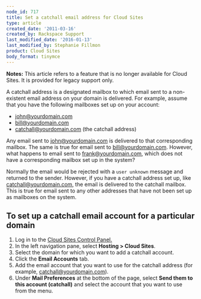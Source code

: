 ```yaml
---
node_id: 717
title: Set a catchall email address for Cloud Sites
type: article
created_date: '2011-03-16'
created_by: Rackspace Support
last_modified_date: '2016-01-13'
last_modified_by: Stephanie Fillmon
product: Cloud Sites
body_format: tinymce
---
```


**Notes:** This article refers to a feature that is no longer available
for Cloud Sites. It is provided for legacy support only.

A catchall address is a designated mailbox to which email sent to a
non-existent email address on your domain is delivered. For example,
assume that you have the following mailboxes set up on your account:

-   john@yourdomain.com
-   bill@yourdomain.com
-   catchall@yourdomain.com (the catchall address)

Any email sent to john@yourdomain.com is delivered to that corresponding
mailbox. The same is true for email sent to bill@yourdomain.com.
However, what happens to email sent to frank@yourdomain.com, which does
not have a corresponding mailbox set up in the system?

Normally the email would be rejected with a `user unknown` message and
returned to the sender. However, if you have a catchall address set up,
like catchall@yourdomain.com, the email is delivered to the catchall
mailbox. This is true for email sent to any other addresses that have
not been set up as mailboxes on the system.

To set up a catchall email account for a particular domain
----------------------------------------------------------

1.  Log in to the
    <a href="https://manage.rackspacecloud.com" class="external text" title="https://manage.rackspacecloud.com">Cloud Sites Control Panel.</a>
2.  In the left navigation pane, select **Hosting &gt; Cloud Sites**.
3.  Select the domain for which you want to add a catchall account.
4.  Click the **Email Accounts** tab.
5.  Add the email account that you want to use for the catchall address
    (for example, catchall@yourdomain.com).
6.  Under **Mail Preferences** at the bottom of the page, select **Send
    them to this account (catchall)** and select the account that you
    want to use from the menu.


